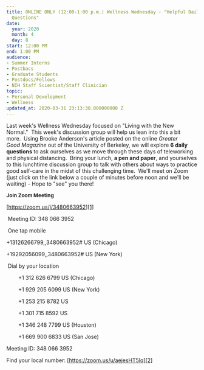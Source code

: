 ```yaml
---
title: ONLINE ONLY (12:00-1:00 p.m.) Wellness Wednesday - "Helpful Daily Shelter-in-Place
  Questions"
date:
  year: 2020
  month: 4
  day: 8
start: 12:00 PM
end: 1:00 PM
audience:
- Summer Interns
- Postbacs
- Graduate Students
- Postdocs/Fellows
- NIH Staff Scientist/Staff Clinician
topic:
- Personal Development
- Wellness
updated_at: 2020-03-31 23:13:38.000000000 Z
---
```

Last week\'s Wellness Wednesday focused on \"Living with the New
Normal.\"  This week\'s discussion group will help us lean into this a
bit more.  Using Brooke Anderson\'s article posted on the online
*Greater Good* *Magazine* out of the University of Berkeley, we will
explore **6 daily questions** to ask ourselves as we move through these
days of teleworking and physical distancing.  Bring your lunch, **a pen
and paper**, and yourselves to this lunchtime discussion group to talk
with others about ways to practice good self-care in the midst of this
challenging time.  We\'ll meet on Zoom (just click on the link below a
couple of minutes before noon and we\'ll be waiting) - Hope to \"see\"
you there!

<span style="font-size: 10pt;">**Join Zoom Meeting**</span>

[https://zoom.us/j/3480663952][1]

 Meeting ID: 348 066 3952

 One tap mobile

+13126266799,,3480663952# US (Chicago)

+19292056099,,3480663952# US (New York)

 Dial by your location

        +1 312 626 6799 US (Chicago)

        +1 929 205 6099 US (New York)

        +1 253 215 8782 US

        +1 301 715 8592 US

        +1 346 248 7799 US (Houston)

        +1 669 900 6833 US (San Jose)

Meeting ID: 348 066 3952

Find your local number: [https://zoom.us/u/aejesHT5lq][2]



[1]: https://zoom.us/j/3480663952
[2]: https://zoom.us/u/aejesHT5lq

